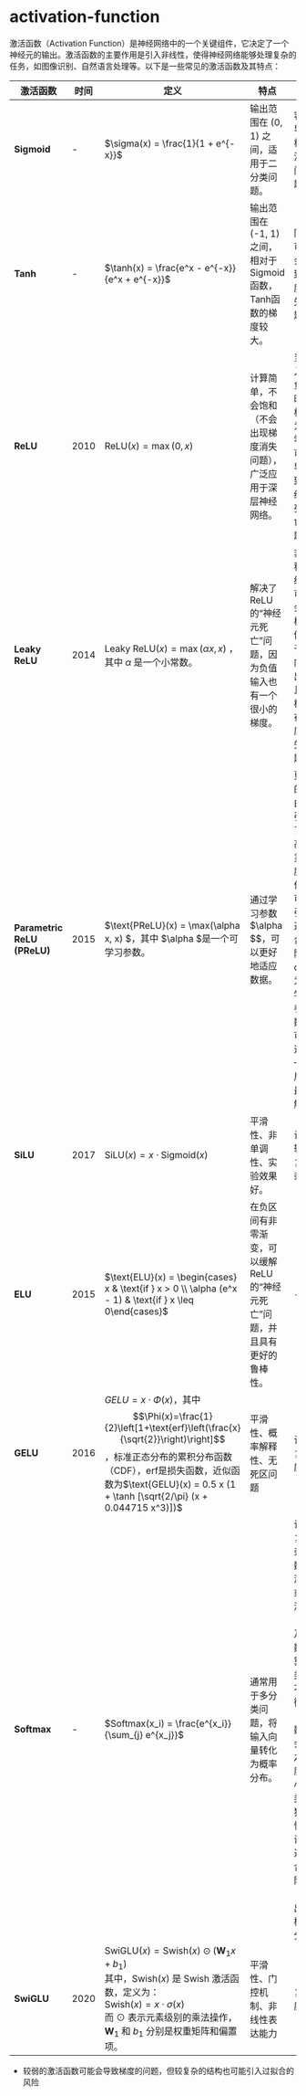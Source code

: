 # activation-function

激活函数（Activation Function）是神经网络中的一个关键组件，它决定了一个神经元的输出。激活函数的主要作用是引入非线性，使得神经网络能够处理复杂的任务，如图像识别、自然语言处理等。以下是一些常见的激活函数及其特点：

| 激活函数                    | 时间 | 定义                                                         | 特点                                                         | 缺点                                                         |
| --------------------------- | ---- | ------------------------------------------------------------ | ------------------------------------------------------------ | ------------------------------------------------------------ |
| **Sigmoid**                 | -    | $\sigma(x) = \frac{1}{1 + e^{-x}}$                      | 输出范围在 (0, 1) 之间，适用于二分类问题。                   | 容易导致梯度消失问题。                                       |
| **Tanh**                    | -    | $\tanh(x) = \frac{e^x - e^{-x}}{e^x + e^{-x}}$           | 输出范围在 (-1, 1) 之间，相对于Sigmoid函数，Tanh函数的梯度较大。 | 同样可能会导致梯度消失问题。                                 |
| **ReLU**                    | 2010 | $\text{ReLU}(x) = \max(0, x)$                            | 计算简单，不会饱和（不会出现梯度消失问题），广泛应用于深层神经网络。 | 当输入为负值时，梯度为零，可能导致“神经元死亡”问题。         |
| **Leaky ReLU**              | 2014 | $\text{Leaky ReLU}(x) = \max(\alpha x, x)$ ，其中 $\alpha$ 是一个小常数。 | 解决了ReLU的“神经元死亡”问题，因为负值输入也有一个很小的梯度。 | 非对称的结构可能会让模型偏向于正向输出，且同样存在梯度消失问题 |
| **Parametric ReLU (PReLU)** | 2015 | $\text{PReLU}(x) = \max(\alpha x, x) $，其中 $\alpha $是一个可学习参数。 | 通过学习参数 $\alpha $$，可以更好地适应数据。              | 更多的自由度引入了较高的灵活度，但也可能引入过拟合风险；α作为可学习参数，可能进入一个局部最优解 |
| **SiLU**                    | 2017 | $\text{SiLU}(x) = x \cdot \text{Sigmoid}(x)$           | 平滑性、非单调性、实验效果好。                               | 计算较为复杂。                                               |
| **ELU**                     | 2015 | $\text{ELU}(x) = \begin{cases} x & \text{if } x > 0 \\ \alpha (e^x - 1) & \text{if } x \leq 0\end{cases}$| 在负区间有非零渐变，可以缓解ReLU的“神经元死亡”问题，并且具有更好的鲁棒性。 | -                                                            |
| **GELU**                    | 2016 | $GELU=x\cdot\Phi(x)$，其中$$\Phi(x)=\frac{1}{2}\left[1+\text{erf}\left(\frac{x}{\sqrt{2}}\right)\right]$$，标准正态分布的累积分布函数（CDF），erf是损失函数，近似函数为$\text{GELU}(x) = 0.5 x (1 + \tanh [\sqrt{2/\pi} (x + 0.044715 x^3)])$| 平滑性、概率解释性、无死区问题                               | 计算复杂度高                                                 |
| **Softmax**                 | -    | $Softmax(x_i) = \frac{e^{x_i}}{\sum_{j} e^{x_j}}$      | 通常用于多分类问题，将输入向量转化为概率分布。               | 计算复杂、数据溢出或下溢（涉及指数运算）、类别不平衡（小数据会使之梯度较小）、类别独立性假设、过拟合风险（输出是概率分布） |
| **SwiGLU**                  | 2020 | $\text{SwiGLU}(x) = \text{Swish}(x) \odot (\mathbf{W}_1 x + b_1)$ <br/> 其中，$\text{Swish}(x)$ 是 Swish 激活函数，定义为：<br/>$\text{Swish}(x) = x \cdot \sigma(x)$<br/>而 $\odot$ 表示元素级别的乘法操作，$\mathbf{W}_1$ 和 $b_1$ 分别是权重矩阵和偏置项。 | 平滑性、门控机制、非线性表达能力                             | 复杂度高                                                     |

- 较弱的激活函数可能会导致梯度的问题，但较复杂的结构也可能引入过拟合的风险
